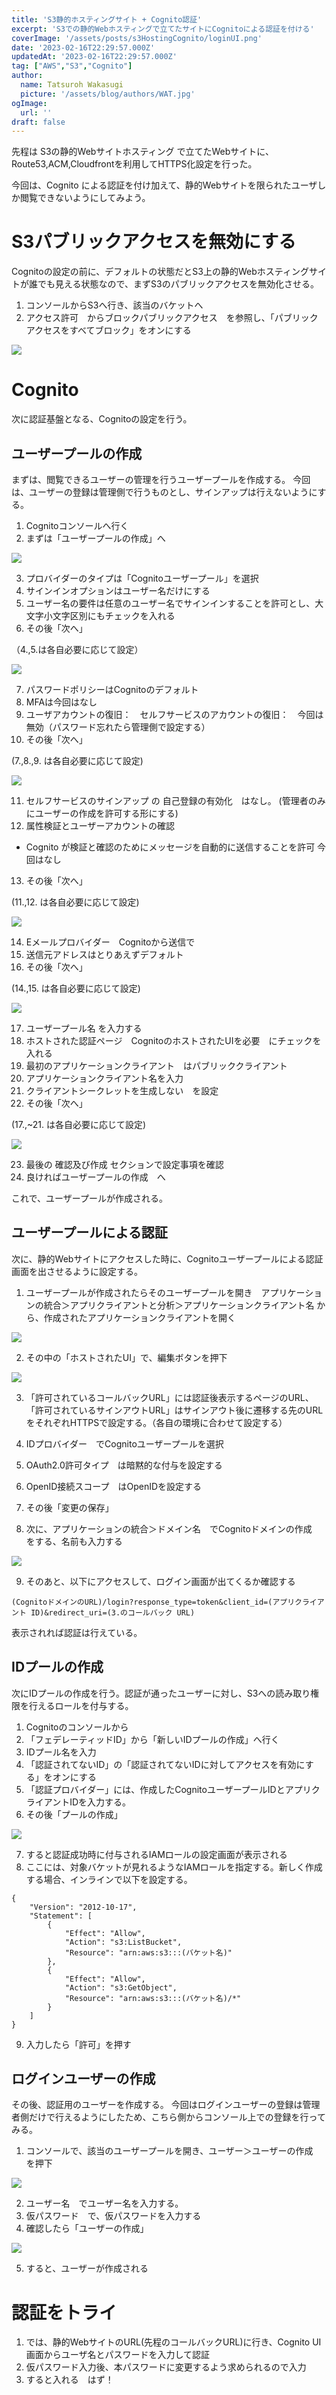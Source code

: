 ```yaml
---
title: 'S3静的ホスティングサイト + Cognito認証'
excerpt: 'S3での静的Webホスティングで立てたサイトにCognitoによる認証を付ける'
coverImage: '/assets/posts/s3HostingCognito/loginUI.png'
date: '2023-02-16T22:29:57.000Z'
updatedAt: '2023-02-16T22:29:57.000Z'
tag: ["AWS","S3","Cognito"]
author:
  name: Tatsuroh Wakasugi
  picture: '/assets/blog/authors/WAT.jpg'
ogImage:
  url: ''
draft: false
---
```


先程は S3の静的Webサイトホスティング で立てたWebサイトに、 Route53,ACM,Cloudfrontを利用してHTTPS化設定を行った。

今回は、Cognito による認証を付け加えて、静的Webサイトを限られたユーザしか閲覧できないようにしてみよう。

# S3パブリックアクセスを無効にする

Cognitoの設定の前に、デフォルトの状態だとS3上の静的Webホスティングサイトが誰でも見える状態なので、まずS3のパブリックアクセスを無効化させる。

1. コンソールからS3へ行き、該当のバケットへ
2. アクセス許可　からブロックパブリックアクセス　を参照し、「パブリックアクセスをすべてブロック」をオンにする

![](/assets/posts/s3HostingCognito/s3BlockPublicAccess.png)

# Cognito

次に認証基盤となる、Cognitoの設定を行う。

## ユーザープールの作成

まずは、閲覧できるユーザーの管理を行うユーザープールを作成する。
今回は、ユーザーの登録は管理側で行うものとし、サインアップは行えないようにする。

1. Cognitoコンソールへ行く
2. まずは「ユーザープールの作成」へ

![](/assets/posts/s3HostingCognito/cognitoConsole.png)

3. プロバイダーのタイプは「Cognitoユーザープール」を選択
4. サインインオプションはユーザー名だけにする
5. ユーザー名の要件は任意のユーザー名でサインインすることを許可とし、大文字小文字区別にもチェックを入れる
6. その後「次へ」

（4.,5.は各自必要に応じて設定）

![](/assets/posts/s3HostingCognito/signinExperience.png)

7. パスワードポリシーはCognitoのデフォルト
8. MFAは今回はなし
9. ユーザアカウントの復旧：　セルフサービスのアカウントの復旧：　今回は無効（パスワード忘れたら管理側で設定する）
10. その後「次へ」

(7.,8.,9. は各自必要に応じて設定)

![](/assets/posts/s3HostingCognito/securityConfig.png)

11. セルフサービスのサインアップ の 自己登録の有効化　はなし。 (管理者のみにユーザーの作成を許可する形にする)
12. 属性検証とユーザーアカウントの確認
 - Cognito が検証と確認のためにメッセージを自動的に送信することを許可 今回はなし
13. その後「次へ」

(11.,12. は各自必要に応じて設定)

![](/assets/posts/s3HostingCognito/signupExperience.png)

14. Eメールプロバイダー　Cognitoから送信で
15. 送信元アドレスはとりあえずデフォルト
16. その後「次へ」

(14.,15. は各自必要に応じて設定)

![](/assets/posts/s3HostingCognito/emailConfig.png)

17. ユーザープール名 を入力する
18. ホストされた認証ページ　CognitoのホストされたUIを必要　にチェックを入れる
19. 最初のアプリケーションクライアント　はパブリッククライアント　
20. アプリケーションクライアント名を入力
21. クライアントシークレットを生成しない　を設定
22. その後「次へ」

(17.,~21. は各自必要に応じて設定)

![](/assets/posts/s3HostingCognito/applicationIntegration.png)

23. 最後の 確認及び作成 セクションで設定事項を確認
24. 良ければユーザープールの作成　へ

これで、ユーザープールが作成される。

## ユーザープールによる認証

次に、静的Webサイトにアクセスした時に、Cognitoユーザープールによる認証画面を出させるように設定する。

1. ユーザープールが作成されたらそのユーザープールを開き　アプリケーションの統合＞アプリクライアントと分析＞アプリケーションクライアント名 から、作成されたアプリケーションクライアントを開く

![](/assets/posts/s3HostingCognito/appClient.png)

2. その中の「ホストされたUI」で、編集ボタンを押下

![](/assets/posts/s3HostingCognito/hostedUIConfig.png)

3. 「許可されているコールバックURL」には認証後表示するページのURL、「許可されているサインアウトURL」はサインアウト後に遷移する先のURLをそれぞれHTTPSで設定する。（各自の環境に合わせて設定する）
4. IDプロバイダー　でCognitoユーザープールを選択
5. OAuth2.0許可タイプ　は暗黙的な付与を設定する
6. OpenID接続スコープ　はOpenIDを設定する
7. その後「変更の保存」


8. 次に、アプリケーションの統合＞ドメイン名　でCognitoドメインの作成　をする、名前も入力する

![](/assets/posts/s3HostingCognito/cognitoDomain.png)

9. そのあと、以下にアクセスして、ログイン画面が出てくるか確認する

```
(CognitoドメインのURL)/login?response_type=token&client_id=(アプリクライアント ID)&redirect_uri=(3.のコールバック URL)
```

表示されれば認証は行えている。

## IDプールの作成

次にIDプールの作成を行う。認証が通ったユーザーに対し、S3への読み取り権限を行えるロールを付与する。

1. Cognitoのコンソールから
2. 「フェデレーティッドID」から「新しいIDプールの作成」へ行く
3. IDプール名を入力
4. 「認証されてないID」の「認証されてないIDに対してアクセスを有効にする」をオンにする
5. 「認証プロバイダー」には、作成したCognitoユーザープールIDとアプリクライアントIDを入力する。
6. その後「プールの作成」

![](/assets/posts/s3HostingCognito/idPool.png)

7. すると認証成功時に付与されるIAMロールの設定画面が表示される
8. ここには、対象バケットが見れるようなIAMロールを指定する。新しく作成する場合、インラインで以下を設定する。

```
{
    "Version": "2012-10-17",
    "Statement": [
        {
            "Effect": "Allow",
            "Action": "s3:ListBucket",
            "Resource": "arn:aws:s3:::(バケット名)"
        },
        {
            "Effect": "Allow",
            "Action": "s3:GetObject",
            "Resource": "arn:aws:s3:::(バケット名)/*"
        }
    ]
}
```

9. 入力したら「許可」を押す


## ログインユーザーの作成

その後、認証用のユーザーを作成する。
今回はログインユーザーの登録は管理者側だけで行えるようにしたため、こちら側からコンソール上での登録を行ってみる。

1. コンソールで、該当のユーザープールを開き、ユーザー＞ユーザーの作成　を押下

![](/assets/posts/s3HostingCognito/user.png)

2. ユーザー名　でユーザー名を入力する。
3. 仮パスワード　で、仮パスワードを入力する
4. 確認したら「ユーザーの作成」

![](/assets/posts/s3HostingCognito/createUser.png)

5. すると、ユーザーが作成される

# 認証をトライ

1. では、静的WebサイトのURL(先程のコールバックURL)に行き、Cognito UI画面からユーザ名とパスワードを入力して認証
2. 仮パスワード入力後、本パスワードに変更するよう求められるので入力
3. すると入れる　はず！



